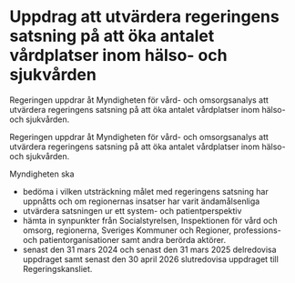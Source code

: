 # Uppdrag att utvärdera regeringens satsning på att öka antalet vårdplatser inom hälso- och sjukvården

Regeringen uppdrar åt Myndigheten för vård- och omsorgsanalys att utvärdera regeringens satsning på att öka antalet vårdplatser inom hälso- och sjukvården.

Regeringen uppdrar åt Myndigheten för vård- och omsorgsanalys att utvärdera regeringens satsning på att öka antalet vårdplatser inom hälso- och sjukvården.

Myndigheten ska

* bedöma i vilken utsträckning målet med regeringens satsning har uppnåtts och om regionernas insatser har varit ändamålsenliga
* utvärdera satsningen ur ett system- och patientperspektiv
* hämta in synpunkter från Socialstyrelsen, Inspektionen för vård och omsorg, regionerna, Sveriges Kommuner och Regioner, professions- och patientorganisationer samt andra berörda aktörer.
* senast den 31 mars 2024 och senast den 31 mars 2025 delredovisa uppdraget samt senast den 30 april 2026 slutredovisa uppdraget till Regeringskansliet.

